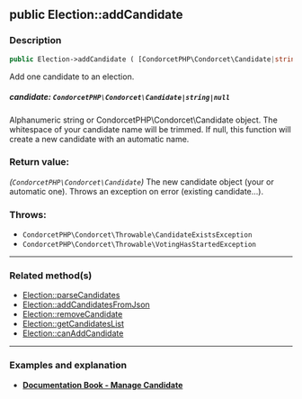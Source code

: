 ## public Election::addCandidate

### Description    

```php
public Election->addCandidate ( [CondorcetPHP\Condorcet\Candidate|string|null $candidate = null] ): CondorcetPHP\Condorcet\Candidate
```

Add one candidate to an election.
    

##### **candidate:** *```CondorcetPHP\Condorcet\Candidate|string|null```*   
Alphanumeric string or CondorcetPHP\Condorcet\Candidate object. The whitespace of your candidate name will be trimmed. If null, this function will create a new candidate with an automatic name.    


### Return value:   

*(```CondorcetPHP\Condorcet\Candidate```)* The new candidate object (your or automatic one). Throws an exception on error (existing candidate...).



### Throws:   

* ```CondorcetPHP\Condorcet\Throwable\CandidateExistsException```
* ```CondorcetPHP\Condorcet\Throwable\VotingHasStartedException```

---------------------------------------

### Related method(s)      

* [Election::parseCandidates](../Election%20Class/public%20Election--parseCandidates.md)    
* [Election::addCandidatesFromJson](../Election%20Class/public%20Election--addCandidatesFromJson.md)    
* [Election::removeCandidate](../Election%20Class/public%20Election--removeCandidate.md)    
* [Election::getCandidatesList](../Election%20Class/public%20Election--getCandidatesList.md)    
* [Election::canAddCandidate](../Election%20Class/public%20Election--canAddCandidate.md)    

---------------------------------------

### Examples and explanation

* **[Documentation Book - Manage Candidate](https://github.com/julien-boudry/Condorcet/wiki/II-%23-A.-Create-an-Election-%23-2.-Create-Candidates)**    
